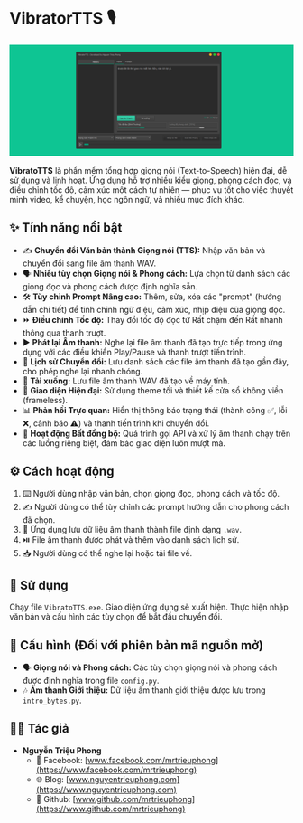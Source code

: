 # VibratorTTS 🎙️

![Screenshot](images/screenshot.PNG)

**VibratoTTS** là phần mềm tổng hợp giọng nói (Text-to-Speech) hiện đại, dễ sử dụng và linh hoạt. Ứng dụng hỗ trợ nhiều kiểu giọng, phong cách đọc, và điều chỉnh tốc độ, cảm xúc một cách tự nhiên — phục vụ tốt cho việc thuyết minh video, kể chuyện, học ngôn ngữ, và nhiều mục đích khác.

## ✨ Tính năng nổi bật

* ✍️ **Chuyển đổi Văn bản thành Giọng nói (TTS):** Nhập văn bản và chuyển đổi sang file âm thanh WAV.
* 🗣️ **Nhiều tùy chọn Giọng nói & Phong cách:** Lựa chọn từ danh sách các giọng đọc và phong cách được định nghĩa sẵn.
* 🛠️ **Tùy chỉnh Prompt Nâng cao:** Thêm, sửa, xóa các "prompt" (hướng dẫn chi tiết) để tinh chỉnh ngữ điệu, cảm xúc, nhịp điệu của giọng đọc.
* ⏩ **Điều chỉnh Tốc độ:** Thay đổi tốc độ đọc từ Rất chậm đến Rất nhanh thông qua thanh trượt.
* ▶️ **Phát lại Âm thanh:** Nghe lại file âm thanh đã tạo trực tiếp trong ứng dụng với các điều khiển Play/Pause và thanh trượt tiến trình.
* 📜 **Lịch sử Chuyển đổi:** Lưu danh sách các file âm thanh đã tạo gần đây, cho phép nghe lại nhanh chóng.
* 💾 **Tải xuống:** Lưu file âm thanh WAV đã tạo về máy tính.
* 🎨 **Giao diện Hiện đại:** Sử dụng theme tối và thiết kế cửa sổ không viền (frameless).
* 📊 **Phản hồi Trực quan:** Hiển thị thông báo trạng thái (thành công ✅, lỗi ❌, cảnh báo ⚠️) và thanh tiến trình khi chuyển đổi.
* 🔄 **Hoạt động Bất đồng bộ:** Quá trình gọi API và xử lý âm thanh chạy trên các luồng riêng biệt, đảm bảo giao diện luôn mượt mà.

## ⚙️ Cách hoạt động

1.  ⌨️ Người dùng nhập văn bản, chọn giọng đọc, phong cách và tốc độ.
2.  ✍️ Người dùng có thể tùy chỉnh các prompt hướng dẫn cho phong cách đã chọn.
3.  🎵 Ứng dụng lưu dữ liệu âm thanh thành file định dạng `.wav`.
4.  ⏯️ File âm thanh được phát và thêm vào danh sách lịch sử.
5.  📥 Người dùng có thể nghe lại hoặc tải file về.

## 🚀 Sử dụng

Chạy file `VibratoTTS.exe`. Giao diện ứng dụng sẽ xuất hiện. Thực hiện nhập văn bản và cấu hình các tùy chọn để bắt đầu chuyển đổi.

## 🔧 Cấu hình (Đối với phiên bản mã nguồn mở)

* 🗣️ **Giọng nói và Phong cách:** Các tùy chọn giọng nói và phong cách được định nghĩa trong file `config.py`.
* 🎶 **Âm thanh Giới thiệu:** Dữ liệu âm thanh giới thiệu được lưu trong `intro_bytes.py`.

## 🧑‍💻 Tác giả

* **Nguyễn Triệu Phong**
    * 📘 Facebook: [www.facebook.com/mrtrieuphong](https://www.facebook.com/mrtrieuphong)
    * 🌐 Blog: [www.nguyentrieuphong.com](https://www.nguyentrieuphong.com)
    * 🐙 Github: [www.github.com/mrtrieuphong](https://www.github.com/mrtrieuphong)
